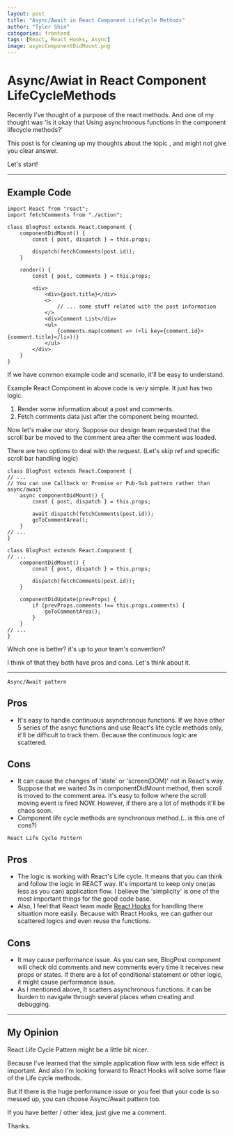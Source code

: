 ```yaml
---
layout: post
title: "Async/Await in React Component LifeCycle Methods"
author: "Tyler Shin"
categories: frontend
tags: [React, React Hooks, Async]
image: asyncComponentDidMount.png
---
```

# Async/Awiat in React Component LifeCycleMethods

Recently I've thought of a purpose of the react methods. And one of my thought was 'Is it okay that Using asynchronous functions in the component lifecycle methods?'

This post  is for cleaning up my thoughts about the topic , and might not give you clear answer.

Let's start!

---

## Example Code

    import React from "react";
    import fetchComments from "./action";
    
    class BlogPost extends React.Component {
    	componentDidMount() {
    		const { post, dispatch } = this.props;
    
    		dispatch(fetchComments(post.id));
    	}
    
    	render() {
    		const { post, comments } = this.props;
    
    		<div>
    			<div>{post.title}</div>
    			<>
    				// ... some stuff related with the post information
    			</>
    			<div>Comment List</div>
    			<ul>
    				{comments.map(comment => (<li key={comment.id}>{comment.title}</li>))}
    			</ul>
    		</div>
    	}
    }

If we have common example code and scenario, it'll be easy to understand.

Example React Component in above code is very simple. It just has two logic.

1. Render some information about a post and comments.
2. Fetch comments data just after the component being mounted.

Now let's make our story. Suppose our design team requested that the scroll bar be moved to the comment area after the comment was loaded. 

There are two options to deal with the request. (Let's skip ref and specific scroll bar handling logic)

    class BlogPost extends React.Component {
    // ...
    // You can use Callback or Promise or Pub-Sub pattern rather than async/await
    	async componentDidMount() {
    		const { post, dispatch } = this.props;
    
    		await dispatch(fetchComments(post.id));
    		goToCommentArea();
    	}
    // ...
    }

    class BlogPost extends React.Component {
    // ...
    	componentDidMount() {
    		const { post, dispatch } = this.props;
    
    		dispatch(fetchComments(post.id));
    	}
    
    	componentDidUpdate(prevProps) {
    		if (prevProps.comments !== this.props.comments) {
    			goToCommentArea();
    		}
    	}
    // ...
    }

Which one is better? it's up to your team's convention?

I think of that they both have pros and cons. Let's think about it.

---

`Async/Await pattern`

## Pros

- It's easy to handle continuous asynchronous functions. If we have other 5 series of the asnyc functions and use React's life cycle methods only, it'll be difficult to track them. Because the continuous logic are scattered.

## Cons

- It can cause the changes of 'state' or 'screen(DOM)' not in React's way. Suppose that we waited 3s in componentDidMount method, then scroll is moved to the comment area. It's easy to follow where the scroll moving event is fired NOW. However, if there are a lot of methods it'll be chaos soon.
- Component life cycle methods are synchronous method.(...is this one of cons?)

`React Life Cycle Pattern`

## Pros

- The logic is working with React's Life cycle. It means that you can think and follow the logic in REACT way. It's important to keep only one(as less as you can) application flow. I believe the 'simplicity' is one of the most important things for the good code base.
- Also, I feel that React team made [React Hooks](https://reactjs.org/docs/hooks-intro.html) for handling there situation more easily. Because with React Hooks, we can gather our scattered logics and even reuse the functions.

## Cons

- It may cause performance issue. As you can see, BlogPost component will check old comments and new comments every time it receives new props or states. If there are a lot of conditional statement or other logic, it might cause performance issue.
- As I mentioned above, It scatters asynchronous functions. it can be burden to navigate through several places when creating and debugging.

---

## My Opinion

React Life Cycle Pattern might be a little bit nicer.

Because I've learned that the simple application flow with less side effect is important. And also I'm looking forward to React Hooks will solve some flaw of the Life cycle methods.

But If there is the huge performance issue or you feel that your code is so messed up, you can choose Async/Await pattern too.

If you have better / other idea, just give me a comment.

Thanks.
